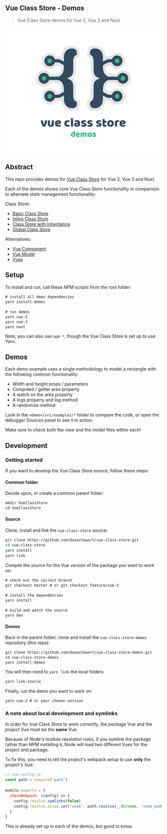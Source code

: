 ## Vue Class Store - Demos

> Vue Class Store demos for Vue 2, Vue 3 and Nuxt

<p align="center">
  <img src="./docs/logo.png">
</p>

## Abstract

This repo provides demos for [Vue Class Store](https://github.com/davestewart/vue-class-store) for Vue 2, Vue 3 and Nuxt.

Each of the demos shows core Vue Class Store functionality in comparison to alternate state management functionality:

Class Store:

- [Basic Class Store](vue-2/src/examples/class-store/basic)
- [Inline Class Store](vue-2/src/examples/class-store/inline)
- [Class Store with Inheritance](vue-2/src/examples/class-store/inherit)
- [Global Class Store](vue-2/src/examples/class-store/global)

Alternatives:

- [Vue Component](vue-2/src/examples/other/vue-component)
- [Vue Model](vue-2/src/examples/other/vue-model)
- [Vuex](vue-2/src/examples/other/vuex)


## Setup

To install and run, call these NPM scripts from the root folder:

```
# install all demo dependencies
yarn install-demos

# run demos
yarn vue-2
yarn vue-3
yarn nuxt
```

Note, you can also use `npm *`, though the Vue Class Store is set up to use Yarn. 

## Demos

Each demo example uses a single methodology to model a rectangle with the following common functionality:

- Width and height props / parameters
- Computed / getter area property
- A watch on the area property
- A logs property and log method
- A randomize method

Look in the `<demo>/src/examples/*` folder to compare the code, or open the debugger Sources panel to see it in action.

Make sure to check both the view and the model files within each!

## Development

### Getting started

If you want to develop the Vue Class Store source, follow these steps:

#### Common folder

Decide upon, or create a common parent folder:

```
mkdir VueClassStore
cd VueClassStore
```

#### Source

Clone, install and link the `vue-class-store` source:

```bash
git clone https://github.com/davestewart/vue-class-store.git
cd vue-class-store
yarn install
yarn link
```

Compile the source for the Vue version of the package you want to work on:

```
# check out the correct branch
git checkout master # or git checkout feature/vue-3

# install the dependencies
yarn install

# build and watch the source
yarn dev
```

#### Demos

Back in the parent folder, clone and install the `vue-class-store-demos` repository (this repo):

```
git clone https://github.com/davestewart/vue-class-store-demos.git
cd vue-class-store-demos
yarn install-demos
```

You will then need to `yarn link` the local folders:

```bash
yarn link-source
```

Finally, run the demo you want to work on:

```
yarn vue-2 # or your chosen version
```


### A note about local development and symlinks

In order for Vue Class Store to work correctly, the *package* Vue and the *project* Vue must be the **same** Vue.

Because of Node's module resolution rules, if you symlink the package rather than NPM installing it, Node will load two different Vues for the project and package.

To fix this, you need to tell the project's webpack setup to use **only** the project's Vue: 

```js
// vue.config.js
const path = require('path')

module.exports = {
  chainWebpack: (config) => {
    config.resolve.symlinks(false)
    config.resolve.alias.set('vue$', path.resolve(__dirname, 'node_modules/vue/'))
  }
}
```

This is already set up in each of the demos, but good to know.
